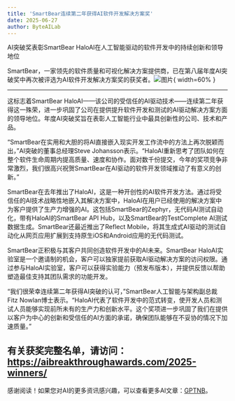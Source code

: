 ```yaml
---
title: 'SmartBear连续第二年获得AI软件开发解决方案奖'
date: 2025-06-27
author: ByteAILab
---
```


AI突破奖表彰SmartBear HaloAI在人工智能驱动的软件开发中的持续创新和领导地位

SmartBear，一家领先的软件质量和可视化解决方案提供商，已在第八届年度AI突破奖中再次被评选为AI软件开发解决方案奖的获奖者。![图片](https://ai-techpark.com/wp-content/uploads/SmartBear.jpg){ width=60% }

---
这标志着SmartBear HaloAI——该公司的受信任的AI驱动技术——连续第二年获得这一殊荣，进一步巩固了公司在提供提升软件开发和测试的AI驱动解决方案方面的领导地位。年度AI突破奖旨在表彰人工智能行业中最具创新性的公司、技术和产品。

“SmartBear在实用和大胆的将AI直接嵌入现实开发工作流中的方法上再次脱颖而出，”AI突破的董事总经理Steve Johansson表示。“HaloAI重新思考了团队如何在整个软件生命周期内提高质量、速度和协作。面对数千份提交，今年的奖项竞争非常激烈，我们很高兴祝贺SmartBear在AI驱动的软件开发领域推动了有意义的创新。”

SmartBear在去年推出了HaloAI，这是一种开创性的AI软件开发方法。通过将受信任的AI技术战略性地嵌入其解决方案中，HaloAI在用户已经使用的解决方案中为客户提供了生产力增强的AI。这包括SmartBear的Zephyr，无代码AI测试自动化，带有HaloAI的SmartBear API Hub，以及SmartBear的TestComplete AI测试数据生成。SmartBear还最近推出了Reflect Mobile，将其生成式AI驱动的测试自动化从网页应用扩展到支持原生iOS和Android应用的无代码测试。

SmartBear正积极与其客户共同创造软件开发中的AI未来。SmartBear HaloAI实验室是一个邀请制的机会，客户可以独家提前获取AI驱动解决方案的访问权限。通过参与HaloAI实验室，客户可以获得实验能力（预发布版本），并提供反馈以帮助塑造最佳支持其团队需求的功能开发。

“我们很荣幸连续第二年获得AI突破的认可，”SmartBear人工智能与架构副总裁Fitz Nowlan博士表示。“HaloAI代表了软件开发中的范式转变，使开发人员和测试人员能够实现前所未有的生产力和创新水平。这个奖项进一步巩固了我们在提供以客户为中心的创新和受信任的AI方面的承诺，确保团队能够在不妥协的情况下加速质量。”

有关获奖完整名单，请访问： https://aibreakthroughawards.com/2025-winners/
---
感谢阅读！如果您对AI的更多资讯感兴趣，可以查看更多AI文章：[GPTNB](https://gptnb.com)。